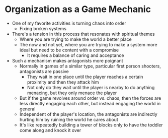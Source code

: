 # Organization as a Game Mechanic

* One of my favorite activities is turning chaos into order
  * Fixing broken systems
* There's a tension in this process that resonates with spiritual themes
  * Where you are trying to make the world a better place
  * The now and not yet, where you are trying to make a system more ideal but need to be content with a compromise
    * It requires a balance of caring and acceptance
* Such a mechanism makes antagonists more poignant
  * Normally in games of a similar type, particular first person shooters, antagonists are passive
    * They wait in one place until the player reaches a certain proximity and then they attack him
    * Not only do they wait until the player is nearby to do anything menacing, but they only menace the player
  * But if the game revolves around order vs. chaos, then the forces are less directly engaging each other, but instead engaging the world in general
  * Independent of the player's location, the antagonists are indirectly hurting him by ruining the world he cares about
  * It's like repeatedly building a tower of blocks only to have the toddler come along and knock it over
